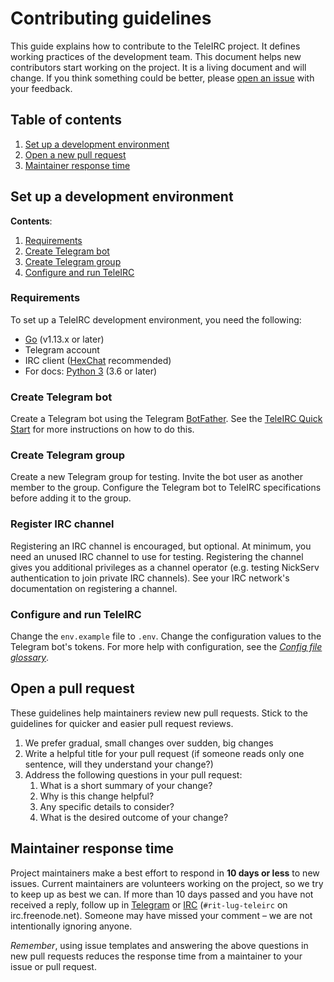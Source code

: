 Contributing guidelines
=======================

<!--
    Style rule: one sentence per line please!
    This makes git diffs easier to read.
-->

This guide explains how to contribute to the TeleIRC project.
It defines working practices of the development team.
This document helps new contributors start working on the project.
It is a living document and will change.
If you think something could be better, please [open an issue](https://github.com/RITlug/teleirc/issues/new/choose) with your feedback.


## Table of contents

1. [Set up a development environment](#set-up-a-development-environment)
2. [Open a new pull request](#open-a-new-pull-request)
3. [Maintainer response time](#maintainer-response-time)


## Set up a development environment

**Contents**:

1. [Requirements](#requirements)
2. [Create Telegram bot](#create-telegram-bot)
3. [Create Telegram group](#create-telegram-group)
4. [Configure and run TeleIRC](#configure-and-run-teleirc)

### Requirements

To set up a TeleIRC development environment, you need the following:

* [Go](https://golang.org/dl/) (v1.13.x or later)
* Telegram account
* IRC client ([HexChat](https://hexchat.github.io/) recommended)
* For docs: [Python 3](https://www.python.org/downloads/) (3.6 or later)

### Create Telegram bot

Create a Telegram bot using the Telegram [BotFather](https://t.me/botfather).
See the [TeleIRC Quick Start](/user/quick-start#create-a-telegram-bot) for more instructions on how to do this.

### Create Telegram group

Create a new Telegram group for testing.
Invite the bot user as another member to the group.
Configure the Telegram bot to TeleIRC specifications before adding it to the group.

### Register IRC channel

Registering an IRC channel is encouraged, but optional.
At minimum, you need an unused IRC channel to use for testing.
Registering the channel gives you additional privileges as a channel operator (e.g. testing NickServ authentication to join private IRC channels).
See your IRC network's documentation on registering a channel.

### Configure and run TeleIRC

Change the `env.example` file to `.env`.
Change the configuration values to the Telegram bot's tokens.
For more help with configuration, see the [_Config file glossary_](/user/config-file-glossary).


## Open a pull request

These guidelines help maintainers review new pull requests.
Stick to the guidelines for quicker and easier pull request reviews.

1. We prefer gradual, small changes over sudden, big changes
1. Write a helpful title for your pull request (if someone reads only one sentence, will they understand your change?)
1. Address the following questions in your pull request:
    1. What is a short summary of your change?
    1. Why is this change helpful?
    1. Any specific details to consider?
    1. What is the desired outcome of your change?


## Maintainer response time

Project maintainers make a best effort to respond in **10 days or less** to new issues.
Current maintainers are volunteers working on the project, so we try to keep up as best we can.
If more than 10 days passed and you have not received a reply, follow up in [Telegram](https://t.me/teleirc) or [IRC](https://webchat.freenode.net/?channels=rit-lug-teleirc) (`#rit-lug-teleirc` on irc.freenode.net).
Someone may have missed your comment – we are not intentionally ignoring anyone.

_Remember_, using issue templates and answering the above questions in new pull requests reduces the response time from a maintainer to your issue or pull request.
